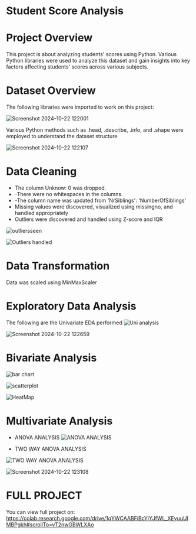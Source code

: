 # Student Score Analysis

# Project Overview
This project is about analyzing students' scores using Python. Various Python libraries were used to analyze this dataset and gain insights into key factors affecting students' scores across various subjects.

# Dataset Overview
The following libraries were imported to work on this project:

![Screenshot 2024-10-22 122001](https://github.com/user-attachments/assets/0d0707dc-e2f4-4542-a838-892f530eec4a)


Various Python methods such as .head, .describe, .info, and .shape were employed to understand the dataset structure

![Screenshot 2024-10-22 122107](https://github.com/user-attachments/assets/bb15924d-fd1f-467e-a810-c1cc2e5e97f8)

# Data Cleaning

- The column Unknow: 0 was dropped.
- -There were no whitespaces in the columns.
- -The column name was updated from 'NrSiblings': 'NumberOfSiblings'
- Missing values were discovered, visualized using missingno, and handled appropriately
- Outliers were discovered and handled using Z-score and IQR

![outliersseen](https://github.com/user-attachments/assets/fa8136bb-bc6c-40d6-b58c-6fd811c4999a)

![Outliers handled](https://github.com/user-attachments/assets/b75a0d10-b5eb-45d4-9e5d-ffb7655acec3)


# Data Transformation

Data was scaled using MinMaxScaler

# Exploratory Data Analysis

The following are the Univariate EDA performed
![Uni analysis](https://github.com/user-attachments/assets/18487473-5296-49d0-916b-8ec9a40c652d)

![Screenshot 2024-10-22 122659](https://github.com/user-attachments/assets/8d4d36ca-a6a5-4962-aae0-6718eb6cafd9)

# Bivariate Analysis


![bar chart](https://github.com/user-attachments/assets/49440180-0dd8-4c45-b33c-118047a38552)


![scatterplot](https://github.com/user-attachments/assets/1f0346c9-315e-43ae-a170-bf9c8dcb88ec)

![HeatMap](https://github.com/user-attachments/assets/c8b6b4b3-ff91-4b5e-8a7e-642b96fb244d)

# Multivariate Analysis

- ANOVA ANALYSIS
![ANOVA ANALYSIS](https://github.com/user-attachments/assets/4ac2f77e-c58e-433a-abb1-a9a726d3c4a9)

- TWO WAY ANOVA ANALYSIS


![TWO WAY ANOVA ANALYSIS](https://github.com/user-attachments/assets/50a97c83-0086-4259-997e-dec44454664a)


![Screenshot 2024-10-22 123108](https://github.com/user-attachments/assets/b20738a3-bfe1-42a4-8521-4ee578026f30)

# FULL PROJECT
You can view full project on: https://colab.research.google.com/drive/1qYWCAABFiBcYjYJfWL_XEyuuUIMBPgkh#scrollTo=vT2nwGBWLXAo

